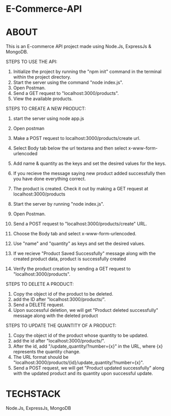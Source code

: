 # E-Commerce-API

# ABOUT
This is an E-commerce API project made using Node.Js, ExpressJs & MongoDB. 

STEPS TO USE THE API:
1) Initialize the project by running the "npm init" command in the terminal within the project directory.
2) Start the server using the command "node index.js".
3) Open Postman.
4) Send a GET request to "localhost:3000/products".
5) View the available products.

STEPS TO CREATE A NEW PRODUCT: 
1) start the server using node app.js
2) Open postman
3) Make a POST request to localhost:3000/products/create url. 
4) Select Body tab below the url textarea and then select x-www-form-urlencoded
5) Add name & quantity as the keys and set the desired values for the keys.
6) If you recieve the message saying new product added successfully then you have done everything correct.
7) The product is created. Check it out by making a GET request at localhost:3000/products

1) Start the server by running "node index.js".
2) Open Postman.
3) Send a POST request to "localhost:3000/products/create" URL.
4) Choose the Body tab and select x-www-form-urlencoded.
5) Use "name" and "quantity" as keys and set the desired values.
6) If we recieve "Product Saved Successfully" message along with the created product data, product is successfully created
7) Verify the product creation by sending a GET request to "localhost:3000/products".

STEPS TO DELETE A PRODUCT:
1) Copy the object id of the product to be deleted.
2) add the ID after "localhost:3000/products/".
3) Send a DELETE request.
4) Upon successful deletion, we will get "Product deleted successfully" message along with the deleted product

STEPS TO UPDATE THE QUANTITY OF A PRODUCT:
1) Copy the object id of the product whose quantity to be updated.
2) add the id after "localhost:3000/products/".
3) After the id, add "/update_quantity/?number={x}" in the URL, where {x} represents the quantity change.
4) The URL format should be "localhost:3000/products/{id}/update_quantity/?number={x}".
5) Send a POST request, we will get "Product updated successfully" along with the updated product and its quantity upon successful update.

# TECHSTACK
Node.Js, ExpressJs, MongoDB
